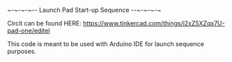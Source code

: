 ~-~-~-~-- Launch Pad Start-up Sequence --~-~-~-~

Circit can be found HERE: https://www.tinkercad.com/things/i2xZ5XZqx7U-pad-one/editel

This code is meant to be used with Arduino IDE for launch sequence purposes.

